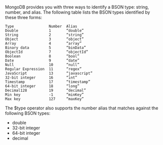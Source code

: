MongoDB provides you with three ways to identify a BSON type: string, number, and alias. The following table lists the BSON types identified by these three forms:

```
Type	            Number	Alias
Double	            1	    “double”
String	            2	    “string”
Object	            3	    “object”
Array	            4	    “array”
Binary data	        5	    “binData”
ObjectId	        7	    “objectId”
Boolean	            8	    “bool”
Date	            9	    “date”
Null	            10	    “null”
Regular Expression	11	    “regex”
JavaScript	        13	    “javascript”
32-bit integer	    16	    “int”
Timestamp	        17	    “timestamp”
64-bit integer	    18	    “long”
Decimal128	        19	    “decimal”
Min key	            -1	    “minKey”
Max key	            127	    “maxKey”
```

The $type operator also supports the number alias that matches against the following BSON types:

- double
- 32-bit integer
- 64-bit integer
- decimal
